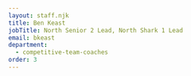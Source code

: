 ```yaml
---
layout: staff.njk
title: Ben Keast
jobTitle: North Senior 2 Lead, North Shark 1 Lead
email: bkeast
department:
  - competitive-team-coaches
order: 3
---
```

